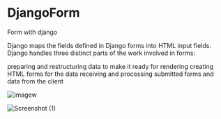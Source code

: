 # DjangoForm
Form with django

Django maps the fields defined in Django forms into HTML input fields. Django handles three distinct parts of the work involved in forms:

preparing and restructuring data to make it ready for rendering
creating HTML forms for the data
receiving and processing submitted forms and data from the client






![imagew](https://github.com/anjuashokan97/DjangoForm/assets/84384828/ab91311a-f9f7-490d-95b6-bac136dfded4)





![Screenshot (1)](https://github.com/anjuashokan97/DjangoForm/assets/84384828/7238f67a-5bf7-4712-95c5-2cbcc864c806)
